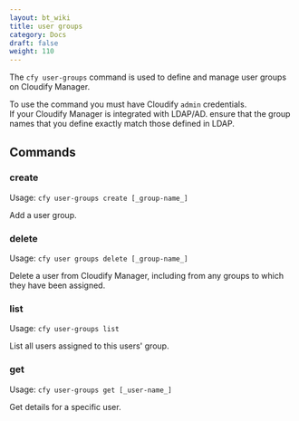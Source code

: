 ```yaml
---
layout: bt_wiki
title: user groups
category: Docs
draft: false
weight: 110
---
```


The `cfy user-groups` command is used to define and manage user groups on Cloudify Manager.

To use the command you must have Cloudify `admin` credentials.<br>
If your Cloudify Manager is integrated with LDAP/AD. ensure that the group names that you define exactly match those defined in LDAP.

## Commands

### create

Usage: `cfy user-groups create [_group-name_]`

Add a user group.

### delete

Usage: `cfy user groups delete [_group-name_]`

Delete a user from Cloudify Manager, including from any groups to which they have been assigned.

### list

Usage: `cfy user-groups list`

List all users assigned to this users' group.

### get

Usage: `cfy user-groups get [_user-name_]`

Get details for a specific user.